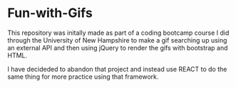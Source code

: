 # Fun-with-Gifs

This repository was initally made as part of a coding bootcamp course I did through the University  of New Hampshire to make a gif searching up using an external API and then using jQuery to render the gifs with bootstrap and HTML.

I have decideded to abandon that project and instead use REACT to do the same thing for more practice using that framework.
